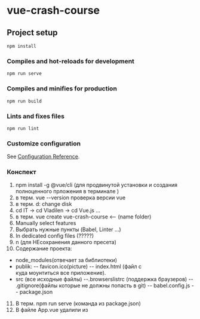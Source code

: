 # vue-crash-course

## Project setup
```
npm install
```

### Compiles and hot-reloads for development
```
npm run serve
```

### Compiles and minifies for production
```
npm run build
```

### Lints and fixes files
```
npm run lint
```

### Customize configuration
See [Configuration Reference](https://cli.vuejs.org/config/).

### Конспект
1. npm install -g @vue/cli (для продвинутой установки и создания полноценного прложения в терминале )
2. в терм. vue --version проверка версии vue 
3. в терм. d: change disk
4. cd IT -> cd Vladilen -> cd Vue.js ...
5. в терм. vue create vue-crash-course <-- (name folder)
6. Manually select features
7. Выбрать нужные пункты (Babel, Linter ...)
8. In dedicated config files (?????)
9. n (для НЕсохранения данного пресета)
10. Содержание проекта:
- node_modules(отвечает за библиотеки)
- publik:
 -- favicon.ico(picture)
 -- index.html (файл с <div id="app"> куда моунтиться все приложение).
- src (все исходные файлы)
--.browserslistrc (поддержка браузеров)
-- .gitignore(файлы которые не должны попасть в git)
-- babel.config.js
-- package.json

11. В терм. npm run serve (команда из package.json)
12. В файле App.vue удалили из <template> <HelloWord>, из <script> удалили import файла HelloWord,и удалили компонент из components
13. Удалили файл HelloWorld.vue из папки components  и картинку favicon.ico из папки public.
14. Переходим в браузере на http://localhost:8080/ и видим нашу пустую страничку без ошибок в консоле
15. Теперь внося изменения в App.vue --> template --> <div id="app"> --> сразу видим изменение в браузере на http://localhost:8080/
16.Создаем новій компонент TodoList.vue в папке components создаем шаблон template с одним корневым елементом div --> в котором создаем список Todo елементов
17.Импортируем данный шаблон в родительский компонент App.vue -->import  TodoList from '@/components/TodoList.vue'  (@ значек указывает на папку src, от которой легче писать пути)--> регистрируем TodoList:TodoList в  поле (обьекте) components  или просто TodoList(т.к. ключ и значение совпадают)--> и теперь можем использовать даный компонент в template добавля <TodoList/> 
18. Данніе компоненты использ. для выноса логики
19. Для описания взаимодействия компонентов создаем в папке components файл TodoItem.vue --> в секции template созд. любой список todo1 --> в файле TodoList.vue в секции script импортируем файл TodoItem.vue, экспортируем по дефолту обьект и регестриуем его в секции components--> и теперь вместо елемента li вставляем созданій компонент <TodoItem /> с закрівающим тегом и при рендеренге вместо етого тега вставиться содержимое всего содержимого секции templateфайла TodoItem.vue 
20. Работа с данными--> создадим в родительском элементе ф-ию data, которая будет возращять обьект с какими небудь переменными, например масив todos:[]--> елементами которого будут обекты - список что нужно сделать(купить, убрать, поздравить ...), у каждого елемента есть поле id для отличия, поле title с содержимым задачи и поле completed для контроля выполнена ли задача(false/true).
21. Далее масив todos:[] пердаем в компонент <TodoList/> для этого прибиндим этот масив к этому компоненту  v-bind:todos="todos"  первый todos - название переменной, второй "todos" - сам масив
22.Название переменной - todos мы передаем в файл TodoList.vue в обьект export default {} и в знаение props:['todos']
23. Проитерируем масив todos в теге <TodoItem/> с помощью директивы v-for="todo of/in todos", далее в теге <TodoItem/> прибиндим ето  значение заначение v-bind:todo="todo" и прибиндим индивидуальній ключ v-bind:key="todo.index  или v-bind:key="todo.id если id указано.
24. В дочернем компонене TodoItem.vue в  <script> в пропсах(ОБЬЕКТ) указуем полученый результат итерации todo(ключ) и параметры валидности данных (значение) :   type: Object,required: true. В секции  template рендерим нужную часть {{todo.title }}  из обьектов полученых с итетирируемого массива.
25. Иерархия такая: App.vue - div с id="app" содеращий тег <TodoList > --> TodoList.vue - div - ul - <TodoItem> --> TodoItem.vue - li - {{todo.title}}
26. Для итерации боле сложного елемента в  компоненте TodoItem.vue в li lj добавим span и button
27. span  будет содержать <input type="checkbox"> - отметка галочка  о выполнении, <strong>{{todo.id}}</strong> - порядковый номер тодушки, {{todo.title}} - ну и само содержание.
28.TodoList.vue --> <style> --> <style  scoped> для видимости єтих стилей только внутри етого компоненнта -->далее задаем стили для тега <ul> и в браузере в среде разработчика в консоли можно увидеть что для <ul> сгенерирован индивидуальній хеш, который показывает, что данные стили только для етого компонента. Идентично поступаем и для др. компонентов
29. В стилях TodoItem.vue создадим класс .done , который будет присваиваться динамически только тем елементам списка, которые выполнены, присаивать будем с помощью v-bind:class= "{done: todo.completed}", где done -это присваеваемый класс, а todo.completed - условие при котором он будет присвоен.
30. TodoItem.vue --> при нажатии на чекбокс <input type="checkbox"> состояние completed должно сменить свое состояние false/true, для обработки этого события применяем директиву <input type="checkbox" v-on:change="todo.completed = !todo.completed> -- теперь при нажатии чекбокса todo.completed  будет = !todo.completed, span будет присвоен класс done и  текст будет перечеркнут  и наооборот. 
31.Кнопка удаленияя в каждом елементе <button class="rm">-->  добавляем собітие клика на кнопку <button class="rm" v-on:click="$emit('remove-todo', todo.id)"> (v-on: можно заменить на @), $emit () - для передачи события родительскому компоненту (TodoList.vue), 'remove-todo' - придуманое название события, todo.id - передаем некоторые данные 
32.  TodoList.vue -- необходимо прослушивать соббытие 'remove-todo', переданое от дочернего компонента, для етого используем так же дерективу @remove-todo="removeTodo" в теге <TodoItem/>, где remove-todo - название события переданого от дочернего компонента, "removeTodo" - название методо который будет выполняться. Данный метод нужно определить в обьекте methods:{} в scripts, данный метод будет так же передавать данное событие removeTodo(id){this.$emit('remove-toto', id)} в родительский компонент App.vue  , что бы менять массив (удалять елементы массив) со списком ToDo
33. В App.vue аналогично добавляем директиву @remove-todo="removeTodo" и добавляем метод в скрипты 
 methods:{
    removeTodo(id){
      this.todos=this.todos.filter(t=>t.id !==id)
    }
  }, 
В даном примере елементы списка удаляються с помощью метода filter().
34. Для добавления новых елементов списка  создадим новый компонент AddTodo.vue и зарегестрируем его в App.vue в script добавляем импорт import AddTodo from "@/components/AddTodo"; и в components добавляем AddTodo. А в template вставляем в нужное место тег <AddTodo/>
35.В AddTodo.vue добавляем стили, а в скрипты  добавим метод onSubmit(), который будет обрабатывать событие <form @submit.prevent="onSubmit"> на етой форме, .prevent- что бы страница не обновлялась после нажатия кнопки Create в форме мы делаем prevent default для отключения действия события по умолчанию
36. Для получения данных с строки <input type="text"> воспользуемся атрибутом <input type="text" v-model="title"> и етот "title" будем передавать в модель title , в поле data(){}
 data(){
    return {
      title:''
      }
  },
и в методах описуем логику после отправки формы
 methods: {
    onSubmit() {
      if (this.title.trim()) {
        const newTodo = {
          id: Date.now(),
          title: this.title,
          complete: false,
        };
        this.$emit("add-todo", newTodo);
	this.title=''
      }
    },
  },
};
где if (this.titlt.trim())-условие что в инпуте чтото написано, complete: false - что бы после создания нового todo нет смысла его сразу же завершать,  this.$emit("add-todo", newTodo) - передача полученного newTodo в родительский компонент, this.title='' - для очистки строки инпута, после добавления очеедного елемента. 
37. В родительском компоненте Add.vue добавляем прослушку события "add-todo" -->  <AddTodo @add-todo="addTodo"/> --  и реализуем метод     "addTodo"  вметодах в скриптах
38. В файле TodoList.vue --  в тег TodoItem прибиндим индекс"i" полученый в процесе итерации
	v-for="(todo, i) of todos"
        v-bind:index="i" 
а в файле TodoItem.vue в пропсах укажем что index: Number а в секцию template рендерим <strong>{{index+1}}</strong>
39. Взаимодействие Vue.js с сервером: 
-заходим на сайт JSONPlaceholder -- берем код фейкового REST API Servis который позволит продемонстрировать работу с сервером, копируем метод fetch
fetch('https://jsonplaceholder.typicode.com/todos/1')
  .then(response => response.json())
  .then(json => console.log(json))
и вставляем етот код в компонент App.vue в скрипты в  хук жизненого цикла  mounted(), 
- добавляем лимит тудушек _limit=3, получаем какието данные .then, заносим их в переменную ((json) this.todos = json и очищаем наш масив тудус, т.к. 3 елемента будут подтянуты с сервера , Vue  сам посмотрит что нужно изменить и перересует шаблон.
40. Роутинг: установим в терминале  пакет - d npm i vue-router--> в папке src создадим новый файл router.js--> импортируем Vue: import Vue from 'Vue' и роутер: import Router from 'vue-router' --> регистрируем роутер как плагин: Vue.use(Router) --> экспортируем по дефолту новый екземпляр класса роутер в конструктор которого передаем обьект:
export default new Router({
  mode:history,
  routes: [
    {
      path: '/',
      coponent: Home
    }
  ]
  
})
где mode:history - для того что бы были обычные слеши в путях, также масив routes: [] , где каждый обьект это новая страница с двумя обязательными параметрами path: '/' -главная страниц, и компонент который должен быть загружен, например в данном случае component: Home
41. В папке src создаем папку views а в ней файл Home.vue --> шаблон template(содержащий <h2>, <p>, <a>) 
42.В файле router.js подключим компонент Home.vue: import Home from '@/views/Home.vue' , и зарегестрируем еще один путь 
{
  path:'/todos',
   
}
где coponent: ()=>import('./vuews/Todos.vue') -- lasyLoading для каких либо страниц делаем с помощью callback функции с динамическим импортом.
42. Cоздадим компонент Todos.vue --> перенесем <script> из родительского компонента App.vue--> template скопируем также из родительского компонента App.vue, только уберем идентификатор id="app", который должен остаться в App.vue 
43. в App.vue останеться только  <div id="app"> в котором <h1>Todo aplication</h1> и <router-view/> - место куда рендерить страницы
44. И в итоге в файл main.js  импортируем роутер import router from './router' и регистрируем его передав в конструктор

new Vue({
  router:router,  (--> или просто router т.к. ключ и значение совп)
  render: h => h(App),
}).$mount('#app')

45.Что бы страницы не перезагружались на странице Home.vue анативный html компонент <a> на компонент <router-link>  и вместо атрибута   href="/todos" передадим атрибут to="/todos". И такую же ссылку только на домашнюю страницу добавим в страницу Todos.vue - <router-link to="/">Home</router-link>. В результате переход будет выполняться без перезагрузки страницы.
46.В Todos.vue--> в тег <TodoList> --> добавим условие -- v-if="todos.length" - т.е. показывать список если елементов не 0 , иначе <p v-else>No dodos!</p>
47. В папке components создадим файл Loader.vue который будет отображаться пока подгружаеться список тудушек -- гугл -- loading css -- https://loading.io/css/ --  Pure CSS Loaders -- нажимаем на выбраный лоадер-- копируем стили -- вставляем в секцию <style>  и копируем html  и вставляем в секцию <template>
48. В компонент Todos.vue импортируем лоадер -- import Loader from "@/components/Loader"; --> добавляем Loader в components --> добавляем в обект data(){} свойство loading: true --> и в обьект mounted() {}  добавим строку -- this.loading = false; - что бы лоадер исчез после загрузки данных.
49.В компонент Todos.vue добавим тег <Loader v-if="loading"/> с условием показывать его если loading: true, далее тег <TodoList v-else-if="todos.length"/> получит условие v-else-if, или же конечный вариант с v-else -- <p v-else>No dodos!</p> , если списка нет.
50. Фильтры - для трансформации данных внутри шаблона. Например в компоненте 
 TodoItem.vue нам нужно что бы весь текст был в верхнем регистре --> в скриптах там  где експортируем по дефолту новый оьект создаем свойство filters:{}  с нужной фу-ей -->
filters: {
    uppercase(value) {
      return value.toUpperCase();
    },
  },

а в нужном теге {{ todo.title }} добавляем нужный фильтр {{ todo.title | uppercase }} и тогда в етот фильтр todo.title будет передано как значение value
52. Фильтрация и компьютед свойства. Для фильтрование тудушек по определенному параметру --> создадим <select> со списком вариантов параметров
     <select>
      <option value="all">All</option>
      <option value="completed">Completed</option>
      <option value="not-completed">Not completed</option>
    </select>
--> в data() создадим новую переменную filter со значением по умолчанию filter: "all" --> и привяжем данную переменную как модель к селекту <select v-model="filter"> --> в скриптах создаем св-во watch:{} , в котором укажем название той ф-ии за которой мы следим
watch: {
    filter(value) {
      console.log(value);
    },
  },
для даного примера лучше использовать вычисляеые свойства -->где прописываем логику которая зависит от каких либо моделей либо переменных во Vue.js
computed: {
    filterTodos() {
      if (this.filter === "all") {
        return this.todos;
      }
      if (this.filter === "completed") {
        return this.todos.filter((t) => t.commleted);
      }
      if (this.filter === "not-completed") {
        return this.todos.filter((t) => !t.commleted);
      }
    },
  },

Данную ф-ию filterTodos() в шаблоне <template> мы будем использовать как обычную переменную и просто заменим в тег  <TodoList> места где мы биндим  todos заменим на  filterTodos
